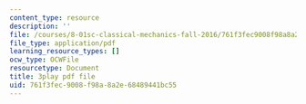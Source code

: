 ```yaml
---
content_type: resource
description: ''
file: /courses/8-01sc-classical-mechanics-fall-2016/761f3fec9008f98a8a2e68489441bc55_TvdmaZR6m8Q.pdf
file_type: application/pdf
learning_resource_types: []
ocw_type: OCWFile
resourcetype: Document
title: 3play pdf file
uid: 761f3fec-9008-f98a-8a2e-68489441bc55
---
```

